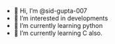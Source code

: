 - 👋 Hi, I’m @sid-gupta-007
- 👀 I’m interested in developments
- 🌱 I’m currently learning python
- 🌱 I’m currently learning C also.
<!--- 💞️ I’m looking to collaborate on ...
 📫 How to reach me ...--->

<!---
sid-gupta-007/sid-gupta-007 is a ✨ special ✨ repository because its `README.md` (this file) appears on your GitHub profile.
You can click the Preview link to take a look at your changes.
--->
